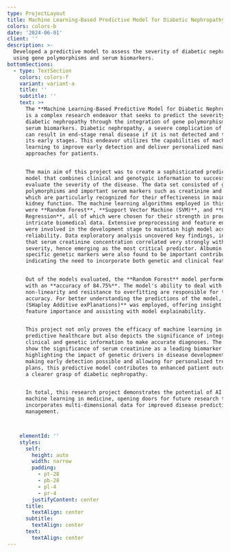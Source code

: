 ```yaml
---
type: ProjectLayout
title: Machine Learning-Based Predictive Model for Diabetic Nephropathy
colors: colors-b
date: '2024-06-01'
client: ''
description: >-
  Developed a predictive model to assess the severity of diabetic nephropathy
  using gene polymorphisms and serum biomarkers.
bottomSections:
  - type: TextSection
    colors: colors-f
    variant: variant-a
    title: ''
    subtitle: ''
    text: >+
      The **Machine Learning-Based Predictive Model for Diabetic Nephropathy**
      is a complex research endeavor that seeks to predict the severity of
      diabetic nephropathy through the integration of gene polymorphisms and
      serum biomarkers. Diabetic nephropathy, a severe complication of diabetes,
      can result in end-stage renal disease if it is not detected and treated in
      its early stages. This endeavor utilizes the capabilities of machine
      learning to improve early detection and deliver personalized management
      approaches for patients.


      The main aim of this project was to create a sophisticated predictive
      model that combines clinical and genotypic information to successfully
      evaluate the severity of the disease. The data set consisted of gene
      polymorphisms and important serum markers such as creatinine and albumin,
      which are particularly recognized for their effectiveness in maintaining
      kidney function. The machine learning algorithms employed in this research
      were **Random Forest**, **Support Vector Machine (SVM)**, and **Logistic
      Regression**, all of which were chosen for their strength in processing
      intricate biomedical data. Extensive preprocessing and feature engineering
      were involved in the development stage to maintain high model accuracy and
      reliability. Data exploratory analysis uncovered key findings, including
      that serum creatinine concentration correlated very strongly with disease
      severity, hence emerging as the most critical predictor. Albumin and
      specific genetic markers were also found to be important contributors,
      indicating the need to incorporate both genetic and clinical features.


      Out of the models evaluated, the **Random Forest** model performed best
      with an **accuracy of 84.75%**. The model's ability to deal with
      non-linearity and resistance to overfitting are responsible for the high
      accuracy. For better understanding the predictions of the model, **SHAP
      (SHapley Additive exPlanations)** was employed, offering insight into
      feature importance and assisting with model explainability.


      This project not only proves the efficacy of machine learning in
      predictive healthcare but also depicts the significance of integrating
      clinical and genetic information to make accurate diagnoses. The results
      show the significance of serum creatinine as a leading biomarker while
      highlighting the impact of genetic drivers in disease development. By
      making early detection possible and allowing for personalized treatment
      plans, this predictive model contributes to enhanced patient outcomes and
      a clearer grasp of diabetic nephropathy.


      In total, this research project demonstrates the potential of AI and
      machine learning in medicine, opening doors for future research that
      incorporates multi-dimensional data for improved disease prediction and
      management.



    elementId: ''
    styles:
      self:
        height: auto
        width: narrow
        padding:
          - pt-28
          - pb-28
          - pl-4
          - pr-4
        justifyContent: center
      title:
        textAlign: center
      subtitle:
        textAlign: center
      text:
        textAlign: center
---
```

